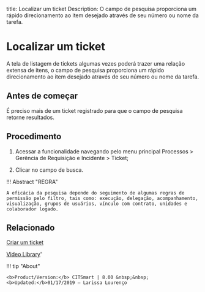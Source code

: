 title: Localizar um ticket
Description: O campo de pesquisa proporciona um rápido direcionamento ao item desejado através de seu número ou nome da tarefa. 
# Localizar um ticket

A tela de listagem de tickets algumas vezes poderá trazer uma relação extensa de itens, o campo de pesquisa proporciona um rápido direcionamento ao item desejado através de seu número ou nome da tarefa.

Antes de começar
----------------

É preciso mais de um ticket registrado para que o campo de pesquisa retorne
resultados.

Procedimento
------------

1.  Acessar a funcionalidade navegando pelo menu principal Processos \> Gerência
    de Requisição e Incidente \> Ticket;

2.  Clicar no campo de busca.

!!! Abstract "REGRA"

    A eficácia da pesquisa depende do seguimento de algumas regras de
    permissão pelo filtro, tais como: execução, delegação, acompanhamento,
    visualização, grupos de usuários, vínculo com contrato, unidades e
    colaborador logado.


Relacionado
-----------

[Criar um ticket](/pt-br/citsmart-platform-9/processes/tickets/use/create-ticket.html)

<i class='fa fa-youtube-play  fa-2x' style='color:#97ce17;vertical-align: middle;'> </i> [Video Library](https://www.youtube.com/playlist?list=PLB5qK2uzf2ROn4Xs6UdH84Ujzta2iJ6Ei)'

!!! tip "About"

    <b>Product/Version:</b> CITSmart | 8.00 &nbsp;&nbsp;
    <b>Updated:</b>01/17/2019 – Larissa Lourenço
